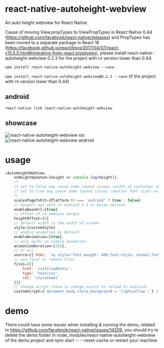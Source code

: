 # react-native-autoheight-webview
An auto height webview for React Native.

Cause of moving View.propTypes to ViewPropTypes in React Naitve 0.44 (https://github.com/facebook/react-native/releases) and PropTypes has been moved to a separate package in React 16 (https://facebook.github.io/react/blog/2017/04/07/react-v15.5.0.html#migrating-from-react.proptypes), please install react-native-autoheight-webview 0.2.3 for the project with rn version lower than 0.44.

`npm install react-native-autoheight-webview --save`

`npm install react-native-autoheight-webview@0.2.3 --save` (if the project with rn version lower than 0.44)

## android
`react-native link react-native-autoheight-webview`

## showcase
![react-native-autoheight-webview ios](https://media.giphy.com/media/l4FGyhnvWfUgxCfe0/200w.gif)&nbsp;
![react-native-autoheight-webview android](https://media.giphy.com/media/xUPGcIO0a1ggESelfq/200w.gif)

# usage

```javascript
<AutoHeightWebView
    onHeightUpdated={height => console.log(height)},
    /*
    if set to false may cause some layout issues (width of container not fit for screen) on android
    if set to true may cause some layout issues (smaller font size) on ios
    */
    scalesPageToFit={Platform.OS === 'android' ? true : false}
    // baseUrl not work in android 4.3 or below version
    enableBaseUrl={true}
    // offset of rn webview margin 
    heightOffset={5}
    // default width is the width of screen
    style={customStyle}
    // enable animation by default
    enableAnimation={true},
    // only works on enable animation
    animationDuration={255},
    // or uri
    source={{ html: `<p style="font-weight: 400;font-style: normal;font-size: 21px;line-height: 1.58;letter-spacing: -.003em;">Tags are great for describing the essence of your story in a single word or phrase, but stories are rarely about a single thing. <span style="background-color: transparent !important;background-image: linear-gradient(to bottom, rgba(146, 249, 190, 1), rgba(146, 249, 190, 1));">If I pen a story about moving across the country to start a new job in a car with my husband, two cats, a dog, and a tarantula, I wouldn’t only tag the piece with “moving”. I’d also use the tags “pets”, “marriage”, “career change”, and “travel tips”.</span></p>` }}
    // use local or remote files
    files={[{
        href: 'cssfileaddress',
        type: 'text/css',
        rel: 'stylesheet'
    }]}
    // change script (have to change source to reload on android)
    customScript={`document.body.style.background = 'lightyellow';`} />
```

# demo

There could have some issues when installing & running the demo, related to https://github.com/facebook/react-native/issues/14209, you should try to delete the demo folder in node_modules/react-native-autoheight-webview of the demo project and npm start -- --reset-cache or restart your machine.
